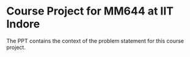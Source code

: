 # Course Project for MM644 at IIT Indore

The PPT contains the context of the problem statement for this course project.

